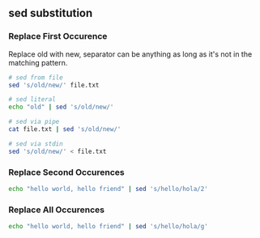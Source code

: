 ## sed substitution

### Replace First Occurence

Replace old with new, separator can be anything as long as it's not in the matching pattern.

```bash
# sed from file
sed 's/old/new/' file.txt

# sed literal
echo "old" | sed 's/old/new/'

# sed via pipe
cat file.txt | sed 's/old/new/'

# sed via stdin
sed 's/old/new/' < file.txt
```

### Replace Second Occurences

```bash
echo "hello world, hello friend" | sed 's/hello/hola/2'
```

### Replace All Occurences

```bash
echo "hello world, hello friend" | sed 's/hello/hola/g'
```